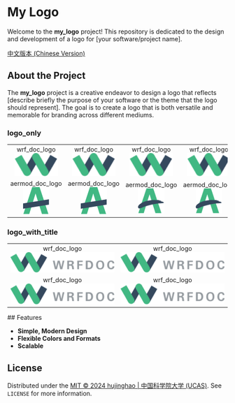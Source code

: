 # My Logo

Welcome to the **my_logo** project! This repository is dedicated to the design and development of a logo for [your software/project name].

[中文版本 (Chinese Version)](README_CN.md)

## About the Project

The **my_logo** project is a creative endeavor to design a logo that reflects [describe briefly the purpose of your software or the theme that the logo should represent]. The goal is to create a logo that is both versatile and memorable for branding across different mediums.

### logo_only
<table>
<tr align="center">
<td>wrf_doc_logo<br><img src="logo/wrf.svg" width="100" title="1Password"></td>
<td>wrf_doc_logo<br><img src="logo/wrf.svg" width="100" title="1Password"></td>
<td>wrf_doc_logo<br><img src="logo/wrf.svg" width="100" title="1Password"></td>
<td>wrf_doc_logo<br><img src="logo/wrf.svg" width="100" title="1Password"></td>
</tr>
<tr align="center">
<td>aermod_doc_logo<br><img src="logo/aermod.svg" width="60" title="1Password"></td>
<td>aermod_doc_logo<br><img src="logo/aermod.svg" width="60" title="1Password"></td>
<td>aermod_doc_logo<br><img src="logo/aermod2.svg" width="60" title="1Password"></td>
<td>aermod_doc_logo<br><img src="logo/aermod2.svg" width="60" title="1Password"></td>
</tr>
</table>

### logo_with_title
<table>
<tr align="center">
<td>wrf_doc_logo<br><img src="logo/wrf_title.svg" width="250" title="1Password"></td>
<td>wrf_doc_logo<br><img src="logo/wrf_title.svg" width="250" title="1Password"></td>
</tr>
<tr align="center">
<td>wrf_doc_logo<br><img src="logo/wrf_title.svg" width="250" title="1Password"></td>
<td>wrf_doc_logo<br><img src="logo/wrf_title.svg" width="250" title="1Password"></td>
</tr>
</table>
## Features

- **Simple, Modern Design**
- **Flexible Colors and Formats**
- **Scalable**

## License

Distributed under the [MIT © 2024 hujinghao | 中国科学院大学 (UCAS)](LICENSE). See `LICENSE` for more information.


